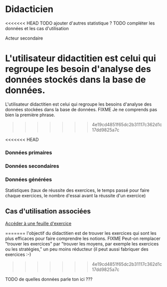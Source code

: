 # Didacticien

<<<<<<< HEAD
TODO ajouter d'autres statistique ? TODO compléter les données et les cas d'utilisation

Acteur secondaire

L'utilisateur didactitien est celui qui regroupe les besoin d'analyse des données stockés dans la base de données.
=======
L'utilisateur didactitien est celui qui regroupe les besoins d'analyse des données stockées dans la base de données. FIXME Je ne comprends pas bien la première phrase.
>>>>>>> 4e19cd4851f65dc2b31117c362d1c17dd9825a7c


<<<<<<< HEAD
### Données primaires



### Données secondaires

### Données générées

Statistiques (taux de réussite des exercices, le temps passé pour faire chaque exercices, le nombre d'essai avant la réussite d'un exercice)

## Cas d'utilisation associées

[Accéder à une feuille d'exercice](../casutilisation/didacticien/analysedestraces.md)

=======
l'objectif du didactitien est de trouver les exercices qui sont les plus efficaces pour faire comprendre les notions. FIXME Peut-on remplacer "trouver les exercices" par "trouver les moyens, par exemple les exercices ou les stratégies," un peu moins réducteur (il peut aussi fabriquer des exercices :-) 
>>>>>>> 4e19cd4851f65dc2b31117c362d1c17dd9825a7c

TODO de quelles données parle ton ici ???

